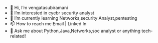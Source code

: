 - 👋 Hi, I’m vengatasubiramani
- 👀 I’m interested in cyebr security analyst
- 🌱 I’m currently learning Networks,security Analyst,pentesting
- 📫 How to reach me Email | Linked In
- 💬 Ask me about Python,Java,Networks,soc analyst or anything tech-related!


<!---
vengatasubiramani/vengatasubiramani is a ✨ special ✨ repository because its `README.md` (this file) appears on your GitHub profile.
You can click the Preview link to take a look at your changes.
--->
